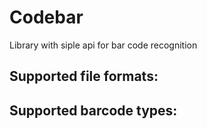 # Codebar

Library with siple api for bar code recognition

## Supported file formats:

## Supported barcode types:

